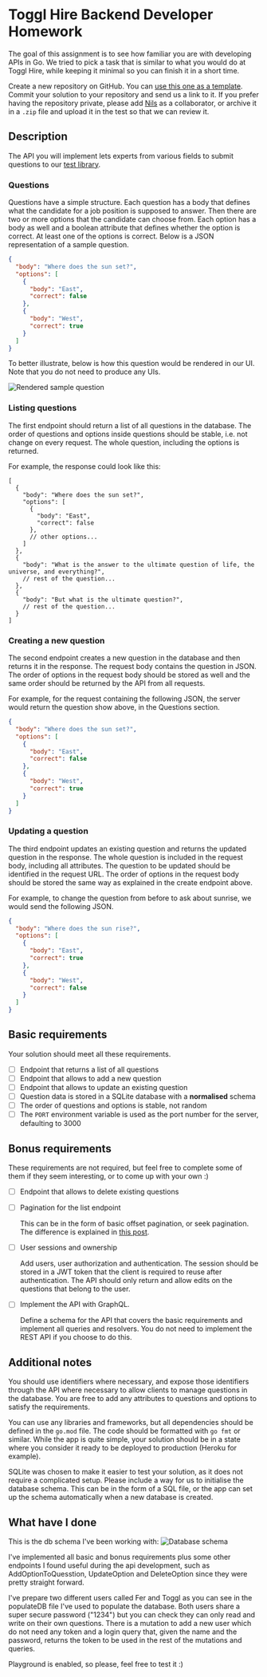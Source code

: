 # Toggl Hire Backend Developer Homework

The goal of this assignment is to see how familiar you are with developing APIs in Go. We tried to pick a task that is similar to what you would do at Toggl Hire, while keeping it minimal so you can finish it in a short time.

Create a new repository on GitHub. You can [use this one as a template](https://github.com/togglhire/backend-homework/generate). Commit your solution to your repository and send us a link to it. If you prefer having the repository private, please add [Nils](https://github.com/nilsolofsson) as a collaborator, or archive it in a `.zip` file and upload it in the test so that we can review it.

## Description

The API you will implement lets experts from various fields to submit questions to our [test library](https://support.hire.toggl.com/en/articles/4358773-toggl-hire-test-library).

### Questions

Questions have a simple structure. Each question has a body that defines what the candidate for a job position is supposed to answer. Then there are two or more options that the candidate can choose from. Each option has a body as well and a boolean attribute that defines whether the option is correct. At least one of the options is correct. Below is a JSON representation of a sample question.

```json
{
  "body": "Where does the sun set?",
  "options": [
    {
      "body": "East",
      "correct": false
    },
    {
      "body": "West",
      "correct": true
    }
  ]
}
```

To better illustrate, below is how this question would be rendered in our UI. Note that you do not need to produce any UIs.

![Rendered sample question](assets/sample-question.png)

### Listing questions

The first endpoint should return a list of all questions in the database. The order of questions and options inside questions should be stable, i.e. not change on every request. The whole question, including the options is returned.

For example, the response could look like this:

```json5
[
  {
    "body": "Where does the sun set?",
    "options": [
      {
        "body": "East",
        "correct": false
      },
      // other options...
    ]
  },
  {
    "body": "What is the answer to the ultimate question of life, the universe, and everything?",
    // rest of the question...
  },
  {
    "body": "But what is the ultimate question?",
    // rest of the question...
  }
]
```

### Creating a new question

The second endpoint creates a new question in the database and then returns it in the response. The request body contains the question in JSON. The order of options in the request body should be stored as well and the same order should be returned by the API from all requests.

For example, for the request containing the following JSON, the server would return the question show above, in the Questions section.

```json
{
  "body": "Where does the sun set?",
  "options": [
    {
      "body": "East",
      "correct": false
    },
    {
      "body": "West",
      "correct": true
    }
  ]
}
```

### Updating a question

The third endpoint updates an existing question and returns the updated question in the response. The whole question is included in the request body, including all attributes. The question to be updated should be identified in the request URL. The order of options in the request body should be stored the same way as explained in the create endpoint above. 

For example, to change the question from before to ask about sunrise, we would send the following JSON.

```json
{
  "body": "Where does the sun rise?",
  "options": [
    {
      "body": "East",
      "correct": true
    },
    {
      "body": "West",
      "correct": false
    }
  ]
}
```

## Basic requirements

Your solution should meet all these requirements.

- [ ] Endpoint that returns a list of all questions
- [ ] Endpoint that allows to add a new question
- [ ] Endpoint that allows to update an existing question
- [ ] Question data is stored in a SQLite database with a **normalised** schema
- [ ] The order of questions and options is stable, not random
- [ ] The `PORT` environment variable is used as the port number for the server, defaulting to 3000

## Bonus requirements

These requirements are not required, but feel free to complete some of them if they seem interesting, or to come up with your own :)

- [ ] Endpoint that allows to delete existing questions
- [ ] Pagination for the list endpoint

  This can be in the form of basic offset pagination, or seek pagination. The difference is explained in [this post](https://web.archive.org/web/20210205081113/https://taylorbrazelton.com/posts/2019/03/offset-vs-seek-pagination/).

- [ ] User sessions and ownership
  
  Add users, user authorization and authentication. The session should be stored in a JWT token that the client is required to reuse after authentication. The API should only return and allow edits on the questions that belong to the user.
- [ ] Implement the API with GraphQL.

  Define a schema for the API that covers the basic requirements and implement all queries and resolvers. You do not need to implement the REST API if you choose to do this.

## Additional notes

You should use identifiers where necessary, and expose those identifiers through the API where necessary to allow clients to manage questions in the database. You are free to add any attributes to questions and options to satisfy the requirements.

You can use any libraries and frameworks, but all dependencies should be defined in the `go.mod` file. The code should be formatted with `go fmt` or similar. While the app is quite simple, your solution should be in a state where you consider it ready to be deployed to production (Heroku for example).

SQLite was chosen to make it easier to test your solution, as it does not require a complicated setup. Please include a way for us to initialise the database schema. This can be in the form of a SQL file, or the app can set up the schema automatically when a new database is created.

## What have I done

This is the db schema I've been working with:
![Database schema](assets/db_schema.png)

I've implemented all basic and bonus requirements plus some other endpoints I found useful during the api development, such as AddOptionToQuesstion, UpdateOption and DeleteOption since they were pretty straight forward.

I've prepare two different users called Fer and Toggl as you can see in the populateDB file I've used to populate the database. Both users share a super secure password ("1234") but you can check they can only read and write on their own questions. There is a mutation to add a new user which do not need any token and a login query that, given the name and the password, returns the token to be used in the rest of the mutations and queries.

Playground is enabled, so please, feel free to test it :)